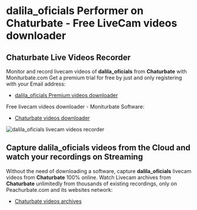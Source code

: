 # dalila_oficials Performer on Chaturbate - Free LiveCam videos downloader

## Chaturbate Live Videos Recorder

Monitor and record livecam videos of **dalila_oficials** from **Chaturbate** with Moniturbate.com
Get a premium trial for free by just and only registering with your Email address:
* [dalila_oficials Premium videos downloader](https://moniturbate.com/request-demo-licence-key.html)

Free livecam videos downloader - Moniturbate Software:
* [Chaturbate videos downloader](https://moniturbate.com/moniturbate-download-software.html)

![dalila_oficials livecam videos recorder](https://peachurnet.com/templates/moniturbate-software.png)


## Capture dalila_oficials videos from the Cloud and watch your recordings on Streaming

Without the need of downloading a software, capture **dalila_oficials** livecam videos from **Chaturbate** 100% online.
Watch Livecam archives from **Chaturbate** unlimitedly from thousands of existing recordings, only on Peachurbate.com and its websites network:
* [Chaturbate videos archives](https://peachurnet.com/)